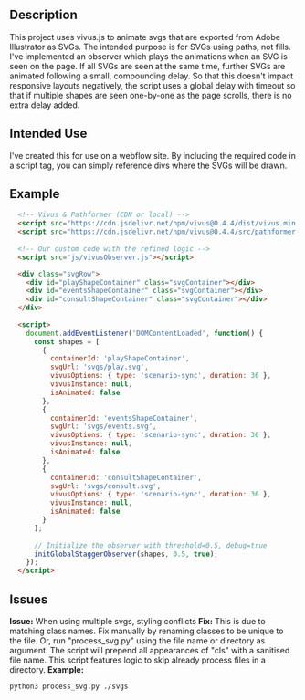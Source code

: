 ## Description
This project uses vivus.js to animate svgs that are exported from Adobe Illustrator as SVGs. The intended purpose is for SVGs using paths, not fills. I've implemented an observer which plays the animations when an SVG is seen on the page. If all SVGs are seen at the same time, further SVGs are animated following a small, compounding delay. So that this doesn't impact responsive layouts negatively, the script uses a global delay with timeout so that if multiple shapes are seen one-by-one as the page scrolls, there is no extra delay added.

## Intended Use
I've created this for use on a webflow site. By including the required code in a script tag, you can simply reference divs where the SVGs will be drawn.

## Example
```html
  <!-- Vivus & Pathformer (CDN or local) -->
  <script src="https://cdn.jsdelivr.net/npm/vivus@0.4.4/dist/vivus.min.js"></script>
  <script src="https://cdn.jsdelivr.net/npm/vivus@0.4.4/src/pathformer.js"></script>
  
  <!-- Our custom code with the refined logic -->
  <script src="js/vivusObserver.js"></script>

  <div class="svgRow">
    <div id="playShapeContainer" class="svgContainer"></div>
    <div id="eventsShapeContainer" class="svgContainer"></div>
    <div id="consultShapeContainer" class="svgContainer"></div>
  </div>
  
  <script>
    document.addEventListener('DOMContentLoaded', function() {
      const shapes = [
        {
          containerId: 'playShapeContainer',
          svgUrl: 'svgs/play.svg',
          vivusOptions: { type: 'scenario-sync', duration: 36 },
          vivusInstance: null,
          isAnimated: false
        },
        {
          containerId: 'eventsShapeContainer',
          svgUrl: 'svgs/events.svg',
          vivusOptions: { type: 'scenario-sync', duration: 36 },
          vivusInstance: null,
          isAnimated: false
        },
        {
          containerId: 'consultShapeContainer',
          svgUrl: 'svgs/consult.svg',
          vivusOptions: { type: 'scenario-sync', duration: 36 },
          vivusInstance: null,
          isAnimated: false
        }
      ];
      
      // Initialize the observer with threshold=0.5, debug=true
      initGlobalStaggerObserver(shapes, 0.5, true);
    });
  </script>
```
## Issues
**Issue:** When using multiple svgs, styling conflicts
**Fix:** This is due to matching class names. Fix manually by renaming classes to be unique to the file. Or, run "process_svg.py" using the file name or directory as argument. The script will prepend all appearances of "cls" with a sanitised file name. This script features logic to skip already process files in a directory.
**Example:**
```bash
python3 process_svg.py ./svgs
```